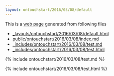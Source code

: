```yaml
---
layout: ontouchstart/2016/03/08/default
---
```


This is a [web page](http://bigdata-mindstorms.github.io/jekyll-playground/public/ontouchstart/2016/03/08/index.html) generated from following files

- [_layouts/ontouchstart/2016/03/08/default.html](https://github.com/bigdata-mindstorms/jekyll-playground/blob/gh-pages/_layouts/ontouchstart/2016/03/08/default.html)
- [public/ontouchstart/2016/03/08/index.md](https://github.com/bigdata-mindstorms/jekyll-playground/blob/gh-pages/public/ontouchstart/2016/03/08/index.md)
- [_includes/ontouchstart/2016/03/08/test.md](https://github.com/bigdata-mindstorms/jekyll-playground/blob/gh-pages/_layouts/ontouchstart/2016/03/08/test.md)
- [_includes/ontouchstart/2016/03/08/test.html](https://github.com/bigdata-mindstorms/jekyll-playground/blob/gh-pages/_layouts/ontouchstart/2016/03/08/test.html)


{% include ontouchstart/2016/03/08/test.md %}

{% include ontouchstart/2016/03/08/test.html %}

